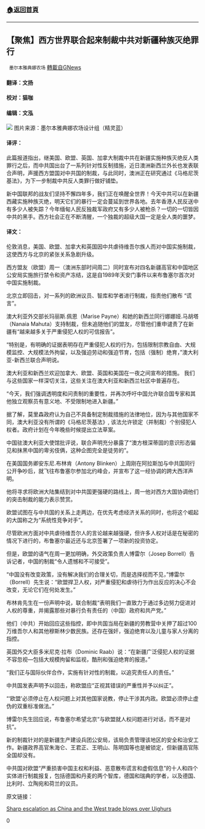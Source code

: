###  [:house:返回首頁](https://github.com/ourhimalayas/txt)
---

## 【聚焦】西方世界联合起来制裁中共对新疆种族灭绝罪行
` 墨尔本雅典娜农场` [轉載自GNews](https://gnews.org/zh-hans/1011189/)

#### 翻译：文扬

#### 校对：猫咖

#### 编辑：文泓
![]()![](https://gnews.org/wp-content/uploads/2021/03/13-4.png)
图片来源：墨尔本雅典娜农场设计组（精灵蓝）

#### 译评：

此篇报道指出，继美国、欧盟、英国、加拿大制裁中共在新疆实施种族灭绝反人类罪行之后，而中共国出台了一系列针对性反制措施，近日澳洲新西兰外长也发表联合声明，声援西方盟国对中共国的制裁，与此同时，澳洲正在研究通过《马格尼茨基法》，为下一步制裁中共反人类罪行做好铺垫。

新中国联邦的战友们坚持不懈四年多，我们正在唤醒全世界！今天中共可以在新疆西藏实施种族灭绝，明天它们的暴行一定会蔓延到世界各地。去年香港人民反送中有多少人被失踪？今年缅甸人民反独裁军政府又有多少人被枪杀？一切的一切皆因中共的黑手。西方社会正在不断清醒，一个独裁的超级大国一定是全人类的噩梦。

#### 译文：

伦敦消息，美国、欧盟、加拿大和英国因中共虐待维吾尔族人而对中国实施制裁，这使西方与北京的紧张关系急剧升级。

西方盟友（欧盟）周一（澳洲东部时间周二）同时宣布对四名新疆高官和中国地区公安局实施旅行禁令和资产冻结，这是自1989年天安门事件以来布鲁塞尔首次对中国实施制裁。

北京立即回击，对一系列的欧洲议员、智库和学者进行制裁，指责他们散布 “谎言”。

澳大利亚外交部长玛丽斯.佩恩（Marise Payne）和她的新西兰同行娜娜娅.马胡塔（Nanaia Mahuta）支持制裁，但未追随他们的盟友，尽管他们重申谴责了在新疆有“越来越多关于严重侵犯人权的可信报告”。

“特别是，有明确的证据表明存在严重侵犯人权的行为，包括限制宗教自由、大规模监控、大规模法外拘留，以及强迫劳动和强迫节育，包括（强制）绝育，”澳大利亚-新西兰联合声明说。

澳大利亚和新西兰欢迎加拿大、欧盟、英国和美国在一夜之间宣布的措施。 我们与这些国家一样深切关注，这些关注在澳大利亚和新西兰社区中普遍存在。

“今天，我们强调透明度和问责制的重要性，并再次呼吁中国允许联合国专家和其他独立观察员有意义地、不受限制地进入新疆。”

据了解，莫里森政府认为自己不具备制定制裁措施的法律地位，因为与其他国家不同，澳大利亚没有所谓的《马格尼茨基法》, 该法允许锁定（并制裁）个别侵犯人权者。政府计划在今年晚些时候提出立法草案。

中国驻澳大利亚大使馆批评说，联合声明充分暴露了“澳方根深蒂固的意识形态偏见和抹黑中国的卑劣伎俩，这种企图完全是徒劳的”。

在美国国务卿安东尼.布林肯（Antony Blinken）上周刚在阿拉斯加与中共国同行公开争吵后，就飞往布鲁塞尔参加北约峰会，并宣布了这一经协调的跨大西洋声明。

他将寻求将欧洲大陆集结到对中共国更强硬的路线上，周一他对西方大国协调他们的突击制裁的能力表示赞赏。

欧盟试图在与中共国的关系上走两边，在优先考虑经济关系的同时，也将这个崛起的大国称之为“系统性竞争对手”。

尽管欧洲方面对中共虐待维吾尔人的言论越来越强硬，但许多人权对话是在秘密的情况下进行的，布鲁塞尔最近还与北京签署了一项新的投资协定。

但是，欧盟的语气在周一更加明确，外交政策负责人博雷尔（Josep Borrell）告诉记者，中国的制裁“令人遗憾和不可接受”。

“中国没有改变政策，没有解决我们的合理关切，而是选择视而不见，”博雷尔（Borrell）先生说：“欧盟捍卫人权，对严重侵犯和虐待行为作出反应的决心不会改变，无论它们在何处发生。”

布林肯先生在一份声明中说，联合制裁“表明我们一直致力于通过多边努力促进对人权的尊重，并揭露那些对暴行负有责任的（中国）政府和共产党。”

他们（中共）开始回应这些指控，即中共国当局在新疆的劳教营中关押了超过100万维吾尔人和其他穆斯林少数民族。还存在强奸，强迫绝育以及儿童与家人分离的指控。

英国外交大臣多米尼克·拉布（Dominic Raab）说：“在新疆广泛侵犯人权的证据不容忽视—包括大规模拘留和监视，酷刑和强迫绝育的报道。”

“我们正与国际伙伴合作，实施有针对性的制裁，以追究责任人的责任。”

中共国发表声明予以回击，称欧盟应“正视其错误的严重性并予以纠正”。

“‘欧盟’必须停止在人权问题上对其他国家说教，停止干涉其内政。欧盟必须停止虚伪的双重标准做法。”

博雷尔先生回应说，布鲁塞尔希望北京“与欧盟就人权问题进行对话，而不是对抗”。

新的制裁针对的是新疆生产建设兵团公安局，该局负责管理该地区的安全和治安工作。新疆政界高官朱海仑、王君正、王明山、陈明国等也是被锁定，但新疆高官陈全国却没有。

中共国对欧盟“严重损害中国主权和利益、恶意散布谎言和虚假信息”的十人和四个实体进行制裁报复，包括德国和丹麦的两个智库，德国和瑞典的学者，以及德国、比利时、立陶宛和荷兰的议员。

原文链接：

[Sharp escalation as China and the West trade blows over Uighurs](https://www.afr.com/world/asia/sharp-escalation-as-china-and-the-west-trade-sanctions-over-uighurs-20210323-p57d40)

0
